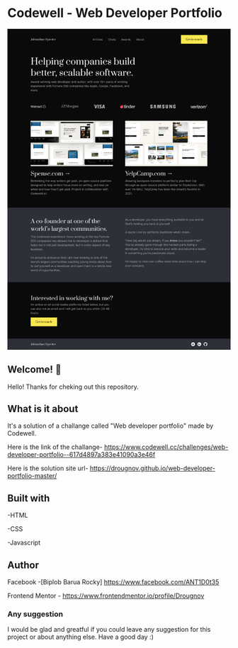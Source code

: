 # Codewell - Web Developer Portfolio

![Design preview for web developer portfolio](./Design/Landing%20Page%20-%20Desktop%20View.png)

## Welcome! 👋

Hello! Thanks for cheking out this repository.

## What is it about

It's a solution of a challange called "Web developer portfolio" made by Codewell.

Here is the link of the challange-
<https://www.codewell.cc/challenges/web-developer-portfolio--617d4897a383e41090a3e46f>

Here is the solution site url-
<https://drougnov.github.io/web-developer-portfolio-master/>

## Built with

-HTML

-CSS

-Javascript

## Author

Facebook -[Biplob Barua Rocky] <https://www.facebook.com/ANT1D0t35>

Frontend Mentor - <https://www.frontendmentor.io/profile/Drougnov>

### Any suggestion

I would be glad and greatful if you could leave any suggestion for this project or about anything else. Have a good day :)
